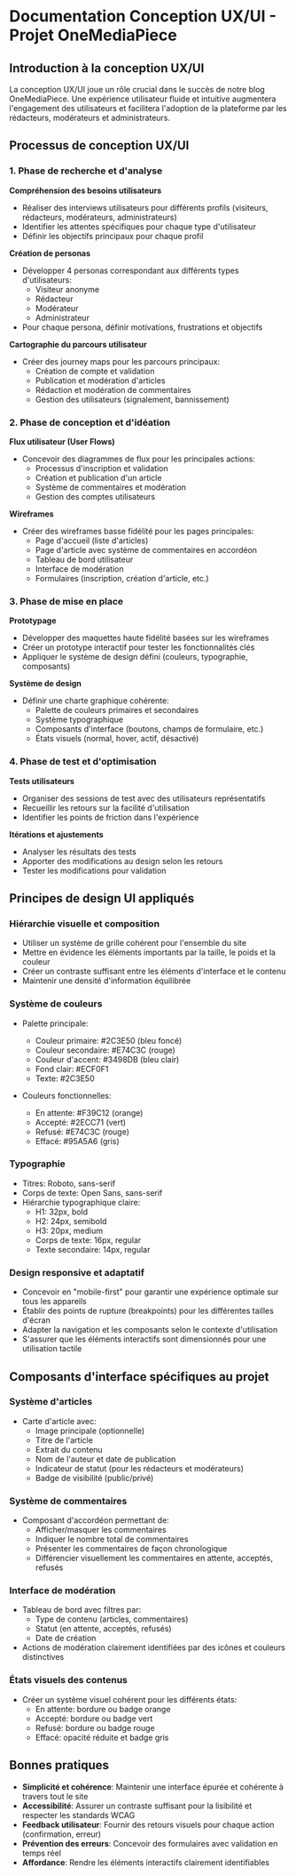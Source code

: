 # Documentation Conception UX/UI - Projet OneMediaPiece

## Introduction à la conception UX/UI

La conception UX/UI joue un rôle crucial dans le succès de notre blog OneMediaPiece. Une expérience utilisateur fluide et intuitive augmentera l'engagement des utilisateurs et facilitera l'adoption de la plateforme par les rédacteurs, modérateurs et administrateurs.

## Processus de conception UX/UI

### 1. Phase de recherche et d'analyse

**Compréhension des besoins utilisateurs**

- Réaliser des interviews utilisateurs pour différents profils (visiteurs, rédacteurs, modérateurs, administrateurs)
- Identifier les attentes spécifiques pour chaque type d'utilisateur
- Définir les objectifs principaux pour chaque profil

**Création de personas**

- Développer 4 personas correspondant aux différents types d'utilisateurs:
  - Visiteur anonyme
  - Rédacteur
  - Modérateur
  - Administrateur
- Pour chaque persona, définir motivations, frustrations et objectifs

**Cartographie du parcours utilisateur**

- Créer des journey maps pour les parcours principaux:
  - Création de compte et validation
  - Publication et modération d'articles
  - Rédaction et modération de commentaires
  - Gestion des utilisateurs (signalement, bannissement)

### 2. Phase de conception et d'idéation

**Flux utilisateur (User Flows)**

- Concevoir des diagrammes de flux pour les principales actions:
  - Processus d'inscription et validation
  - Création et publication d'un article
  - Système de commentaires et modération
  - Gestion des comptes utilisateurs

**Wireframes**

- Créer des wireframes basse fidélité pour les pages principales:
  - Page d'accueil (liste d'articles)
  - Page d'article avec système de commentaires en accordéon
  - Tableau de bord utilisateur
  - Interface de modération
  - Formulaires (inscription, création d'article, etc.)

### 3. Phase de mise en place

**Prototypage**

- Développer des maquettes haute fidélité basées sur les wireframes
- Créer un prototype interactif pour tester les fonctionnalités clés
- Appliquer le système de design défini (couleurs, typographie, composants)

**Système de design**

- Définir une charte graphique cohérente:
  - Palette de couleurs primaires et secondaires
  - Système typographique
  - Composants d'interface (boutons, champs de formulaire, etc.)
  - États visuels (normal, hover, actif, désactivé)

### 4. Phase de test et d'optimisation

**Tests utilisateurs**

- Organiser des sessions de test avec des utilisateurs représentatifs
- Recueillir les retours sur la facilité d'utilisation
- Identifier les points de friction dans l'expérience

**Itérations et ajustements**

- Analyser les résultats des tests
- Apporter des modifications au design selon les retours
- Tester les modifications pour validation

## Principes de design UI appliqués

### Hiérarchie visuelle et composition

- Utiliser un système de grille cohérent pour l'ensemble du site
- Mettre en évidence les éléments importants par la taille, le poids et la couleur
- Créer un contraste suffisant entre les éléments d'interface et le contenu
- Maintenir une densité d'information équilibrée

### Système de couleurs

- Palette principale:

  - Couleur primaire: #2C3E50 (bleu foncé)
  - Couleur secondaire: #E74C3C (rouge)
  - Couleur d'accent: #3498DB (bleu clair)
  - Fond clair: #ECF0F1
  - Texte: #2C3E50

- Couleurs fonctionnelles:
  - En attente: #F39C12 (orange)
  - Accepté: #2ECC71 (vert)
  - Refusé: #E74C3C (rouge)
  - Effacé: #95A5A6 (gris)

### Typographie

- Titres: Roboto, sans-serif
- Corps de texte: Open Sans, sans-serif
- Hiérarchie typographique claire:
  - H1: 32px, bold
  - H2: 24px, semibold
  - H3: 20px, medium
  - Corps de texte: 16px, regular
  - Texte secondaire: 14px, regular

### Design responsive et adaptatif

- Concevoir en "mobile-first" pour garantir une expérience optimale sur tous les appareils
- Établir des points de rupture (breakpoints) pour les différentes tailles d'écran
- Adapter la navigation et les composants selon le contexte d'utilisation
- S'assurer que les éléments interactifs sont dimensionnés pour une utilisation tactile

## Composants d'interface spécifiques au projet

### Système d'articles

- Carte d'article avec:
  - Image principale (optionnelle)
  - Titre de l'article
  - Extrait du contenu
  - Nom de l'auteur et date de publication
  - Indicateur de statut (pour les rédacteurs et modérateurs)
  - Badge de visibilité (public/privé)

### Système de commentaires

- Composant d'accordéon permettant de:
  - Afficher/masquer les commentaires
  - Indiquer le nombre total de commentaires
  - Présenter les commentaires de façon chronologique
  - Différencier visuellement les commentaires en attente, acceptés, refusés

### Interface de modération

- Tableau de bord avec filtres par:
  - Type de contenu (articles, commentaires)
  - Statut (en attente, acceptés, refusés)
  - Date de création
- Actions de modération clairement identifiées par des icônes et couleurs distinctives

### États visuels des contenus

- Créer un système visuel cohérent pour les différents états:
  - En attente: bordure ou badge orange
  - Accepté: bordure ou badge vert
  - Refusé: bordure ou badge rouge
  - Effacé: opacité réduite et badge gris

## Bonnes pratiques

- **Simplicité et cohérence**: Maintenir une interface épurée et cohérente à travers tout le site
- **Accessibilité**: Assurer un contraste suffisant pour la lisibilité et respecter les standards WCAG
- **Feedback utilisateur**: Fournir des retours visuels pour chaque action (confirmation, erreur)
- **Prévention des erreurs**: Concevoir des formulaires avec validation en temps réel
- **Affordance**: Rendre les éléments interactifs clairement identifiables
